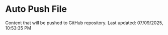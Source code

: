# Auto Push File

Content that will be pushed to GitHub repository.
Last updated: 07/09/2025, 10:53:35 PM